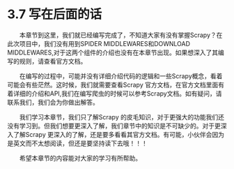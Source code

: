 # 3.7 写在后面的话
&emsp;&emsp;本章节到这里，我们就已经编写完成了，不知道大家有没有掌握Scrapy？在此次项目中，我们没有用到SPIDER
MIDDLEWARES和DOWNLOAD
MIDDLEWARES,对于这两个组件的介绍也没有在本章节出现。如果想深入了其编写的规则，请查看官方文档。

&emsp;&emsp;在编写的过程中，可能并没有详细介绍代码的逻辑和一些Scrapy概念，看着可能会有些茫然。这时候，我们就需要查看Scrapy
官方文档，在官方文档里面有着详细的介绍和API,我们在编写爬虫的时候可以参考Scrapy文档。如有疑问，请联系我们，我们会为你做出解答。

&emsp;&emsp;我们学习本章节，我们只了解Scrapy 
的皮毛知识，对于更强大的功能我们还没有学习到。但我们想要更深入了解，我们章节中的知识是不可缺少的。对于更深入了解Scrapy
更深入的了解，还是要多看看其官方文档。有可能，小伙伴会因为是英文而不太想阅读，但还是要坚持读下去哦！！！

&emsp;&emsp;希望本章节的内容能对大家的学习有所帮助。
